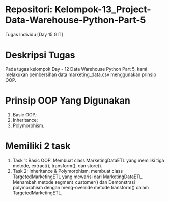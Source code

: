 # Repositori: Kelompok-13_Project-Data-Warehouse-Python-Part-5
Tugas Individu [Day 15 GIT]

# Deskripsi Tugas
Pada tugas kelompok Day - 12 Data Warehouse Python Part 5, kami melakukan pembersihan data marketing_data.csv menggunakan prinsip OOP.

# Prinsip OOP Yang Digunakan
1. Basic OOP;
2. Inheritance;
3. Polymorphism.
   
# Memiliki 2 task
1. Task 1: Basic OOP. Membuat class MarketingDataETL yang memiliki tiga metode, extract(), transform(), dan store().
2. Task 2: Inheritance & Polymorphism, membuat class TargetedMarketingETL yang mewarisi dari MarketingDataETL. Menambah metode segment_customer() dan Demonstrasi polymorphism dengan meng-override metode transform() dalam TargetedMarketingETL.
